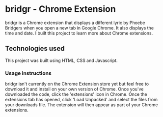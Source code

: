 # bridgr - Chrome Extension

bridgr is a Chrome extension that displays a different lyric by Phoebe Bridgers when you open a new tab in Google Chrome. It also displays the time and date. 
I built this project to learn more about Chrome extensions. 

## Technologies used
This project was built using HTML, CSS and Javascript.

### Usage instructions
bridgr isn't currently on the Chrome Extension store yet but feel free to download it and install on your own version of Chrome. Once you've downloaded the code, click the 'extensions' icon in Chrome. Once the extensions tab has opened, click 'Load Unpacked' and select the files from your downloads file. The extension will then appear as part of your Chrome extensions.

